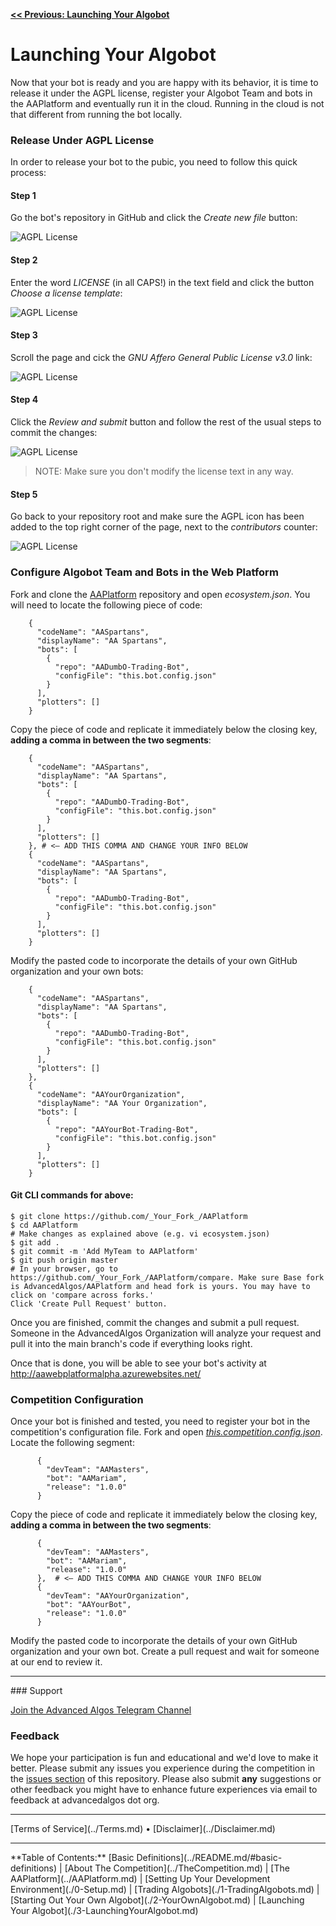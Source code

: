 **[<< Previous: Launching Your Algobot](./3-LaunchingYourAlgobot.md)**



# Launching Your Algobot

Now that your bot is ready and you are happy with its behavior, it is time to release it under the AGPL license, register your Algobot Team and bots in the AAPlatform and eventually run it in the cloud. Running in the cloud is not that different from running the bot locally.

### Release Under AGPL License

In order to release your bot to the pubic, you need to follow this quick process:

#### Step 1

Go the bot's repository in GitHub and click the _Create new file_ button:

![AGPL License](https://github.com/AdvancedAlgos/Documentation/blob/master/Media/Dev-Teams-Getting-Sarted-Guide/Bot-License-01.png)

#### Step 2

Enter the word _LICENSE_ (in all CAPS!) in the text field and click the button _Choose a license template_:

![AGPL License](https://github.com/AdvancedAlgos/Documentation/blob/master/Media/Dev-Teams-Getting-Sarted-Guide/Bot-License-02.png)

#### Step 3

Scroll the page and cick the _GNU Affero General Public License v3.0_ link:

![AGPL License](https://github.com/AdvancedAlgos/Documentation/blob/master/Media/Dev-Teams-Getting-Sarted-Guide/Bot-License-03.png)

#### Step 4

Click the _Review and submit_ button and follow the rest of the usual steps to commit the changes:

![AGPL License](https://github.com/AdvancedAlgos/Documentation/blob/master/Media/Dev-Teams-Getting-Sarted-Guide/Bot-License-04.png)

> NOTE: Make sure you don't modify the license text in any way.

#### Step 5

Go back to your repository root and make sure the AGPL icon has been added to the top right corner of the page, next to the _contributors_ counter:

![AGPL License](https://github.com/AdvancedAlgos/Documentation/blob/master/Media/Dev-Teams-Getting-Sarted-Guide/Bot-License-05.png)

### Configure Algobot Team and Bots in the Web Platform

Fork and clone the [AAPlatform](https://github.com/AdvancedAlgos/AAPlatform) repository and open _ecosystem.json_. You will need to locate the following piece of code:

```
    {
      "codeName": "AASpartans",
      "displayName": "AA Spartans",
      "bots": [
        {
          "repo": "AADumbO-Trading-Bot",
          "configFile": "this.bot.config.json"
        }
      ],
      "plotters": []
    }
```

Copy the piece of code and replicate it immediately below the closing key, **adding a comma in between the two segments**:

```
    {
      "codeName": "AASpartans",
      "displayName": "AA Spartans",
      "bots": [
        {
          "repo": "AADumbO-Trading-Bot",
          "configFile": "this.bot.config.json"
        }
      ],
      "plotters": []
    }, # <– ADD THIS COMMA AND CHANGE YOUR INFO BELOW
    {
      "codeName": "AASpartans",
      "displayName": "AA Spartans",
      "bots": [
        {
          "repo": "AADumbO-Trading-Bot",
          "configFile": "this.bot.config.json"
        }
      ],
      "plotters": []
    }
```

Modify the pasted code to incorporate the details of your own GitHub organization and your own bots:


```
    {
      "codeName": "AASpartans",
      "displayName": "AA Spartans",
      "bots": [
        {
          "repo": "AADumbO-Trading-Bot",
          "configFile": "this.bot.config.json"
        }
      ],
      "plotters": []
    },
    {
      "codeName": "AAYourOrganization",
      "displayName": "AA Your Organization",
      "bots": [
        {
          "repo": "AAYourBot-Trading-Bot",
          "configFile": "this.bot.config.json"
        }
      ],
      "plotters": []
    }
```

#### Git CLI commands for above:
```
$ git clone https://github.com/_Your_Fork_/AAPlatform
$ cd AAPlatform
# Make changes as explained above (e.g. vi ecosystem.json)
$ git add .
$ git commit -m 'Add MyTeam to AAPlatform'
$ git push origin master
# In your browser, go to https://github.com/_Your_Fork_/AAPlatform/compare. Make sure Base fork is AdvancedAlgos/AAPlatform and head fork is yours. You may have to click on 'compare across forks.'
Click 'Create Pull Request' button.
```
Once you are finished, commit the changes and submit a pull request. Someone in the AdvancedAlgos Organization will analyze your request and pull it into the main branch's code if everything looks right.

Once that is done, you will be able to see your bot's activity at http://aawebplatformalpha.azurewebsites.net/

### Competition Configuration

Once your bot is finished and tested, you need to register your bot in the competition's configuration file. Fork and open [_this.competition.config.json_](https://github.com/AAArena/First-Closed-Doors-Competition/blob/master/this.competition.config.json). Locate the following segment:

```
      {
        "devTeam": "AAMasters",
        "bot": "AAMariam",
        "release": "1.0.0"
      }

```

Copy the piece of code and replicate it immediately below the closing key, **adding a comma in between the two segments**:


```
      {
        "devTeam": "AAMasters",
        "bot": "AAMariam",
        "release": "1.0.0"
      },  # <– ADD THIS COMMA AND CHANGE YOUR INFO BELOW
      {
        "devTeam": "AAYourOrganization",
        "bot": "AAYourBot",
        "release": "1.0.0"
      }
```

Modify the pasted code to incorporate the details of your own GitHub organization and your own bot. Create a pull request and wait for someone at our end to review it.


<hr>
### Support

[Join the Advanced Algos Telegram Channel](https://t.me/advancedalgos)

### Feedback

We hope your participation is fun and educational and we'd love to make it better. Please submit any issues you experience during the competition in the [issues section](https://github.com/AAArena/First-Closed-Doors-Competition/issues) of this repository. Please also submit **any** suggestions or other feedback you might have to enhance future experiences via email to feedback at advancedalgos dot org.



<hr>
[Terms of Service](../Terms.md)  &bull;  [Disclaimer](../Disclaimer.md)

<hr>
**Table of Contents:** [Basic Definitions](../README.md/#basic-definitions) | [About The Competition](../TheCompetition.md) | [The AAPlatform](../AAPlatform.md) | [Setting Up Your Development Environment](./0-Setup.md) | [Trading Algobots](./1-TradingAlgobots.md) | [Starting Out Your Own Algobot](./2-YourOwnAlgobot.md) | [Launching Your Algobot](./3-LaunchingYourAlgobot.md)
